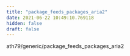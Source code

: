 ```yaml
---
title: "package_feeds_packages_aria2"
date: 2021-06-22 10:49:10.769118
hidden: false
draft: false
---
```


ath79/generic/package_feeds_packages_aria2


